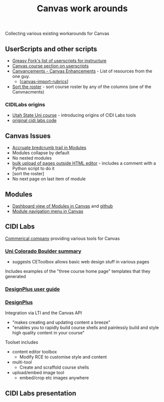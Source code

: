 ﻿---
title: Canvas work arounds
---
Collecting various existing workarounds for Canvas

## UserScripts and other scripts

- [Greasy Fork's list of userscripts for instructure](https://greasyfork.org/en/scripts/by-site/instructure.com)
- [Canvas course section on userscripts](https://learn.canvas.net/courses/1176/pages/1-dot-3-1-userscripts-and-script-managers)
- [Canvancements - Canvas Enhancements](https://community.canvaslms.com/t5/Higher-Ed-Canvas-Users/Canvancements-Canvas-Enhancements/ba-p/246997) - List of resources from the one guy. 
    - [[canvas-import-rubrics]] 
- [Sort the roster](https://github.com/jamesjonesmath/canvancement/tree/master/roster/sort-roster) - sort course roster by any of the columns (one of the Canvnacments)

### CIDILabs origins

- [Utah State Uni course](https://usu.instructure.com/courses/305202/modules) - introducing origins of CIDI Labs tools
- [original cidi labs code](https://github.com/CIDI/kennethware-2.0)


## Canvas Issues

- [Accruate bredcrumb trail in Modules](https://community.canvaslms.com/t5/Idea-Conversations/Accurate-Breadcrumb-Trail-in-Modules/idi-p/379129/page/4)
- Modules collapse by default
- No nested modules
- [bulk upload of pages outside HTML editor](https://community.canvaslms.com/t5/Idea-Conversations/Bulk-upload-of-pages-created-in-an-outside-HTML-editor/idi-p/450488) - includes a comment with a Python script to do it
- [sort the roster]
- No next page on last item of module

## Modules

- [Dashboard view of Modules in Canvas](https://learntech.medsci.ox.ac.uk/wordpress-blog/a-dashboard-view-of-modules-in-canvas-v2/) and [github](https://github.com/msdlt/canvas-module-tiles)
- [Module navigation menu in Canvas](https://learntech.medsci.ox.ac.uk/wordpress-blog/towards-a-navigation-menu-in-instructure-canvas/)

## CIDI Labs

[Commerical company](https://cidilabs.com/) providing various tools for Canvas 

### [Uni Colorado Boulder summary](https://oit.colorado.edu/services/teaching-learning-applications/canvas/enhancements-integrations/integrations/cidi-labs)

- suggests CEToolbox allows basic web design stuff in various pages

Includes examples of the "three course home page" templates that they generated

### [DesignPlus user guide](https://cidilabs.instructure.com/courses/102)


### [DesignPlus](https://cidilabs.com/landing/design-tools/)

Integration via LTI and the Canvas API

- "makes creating and updating content a breeze"
- "enables you to rapidly build course shells and painlessly build and style high quality content in your course"

Toolset includes
- content editor toolbox
  - Modify RCE to customise style and content
- multi-tool
  - Create and scraffold course shells
- upload/embed image tool 
  - embed/crop etc images anywhere

## CIDI Labs presentation


[//begin]: # "Autogenerated link references for markdown compatibility"
[canvas-import-rubrics]: canvas-import-rubrics "Import rubrics to Canvas - userscript"
[//end]: # "Autogenerated link references"